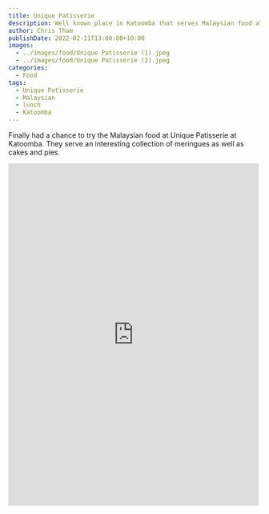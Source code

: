 ```yaml
---
title: Unique Patisserie
description: Well known place in Katoomba that serves Malaysian food along with cakes.
author: Chris Tham
publishDate: 2022-02-11T13:00:00+10:00
images:
  - ../images/food/Unique Patisserie (1).jpeg
  - ../images/food/Unique Patisserie (2).jpeg
categories:
  - Food
tags:
  - Unique Patisserie
  - Malaysian
  - lunch
  - Katoomba
---
```

Finally had a chance to try the Malaysian food at Unique Patisserie at Katoomba. They serve an interesting collection of meringues as well as cakes and pies.

<iframe src="https://www.facebook.com/plugins/post.php?href=https%3A%2F%2Fwww.facebook.com%2Fchris1.tham%2Fposts%2Fpfbid03jVtpQAYSTmj1TpkmKajm4RXhaibZeKAkDswU1KfztsgLrVeVZVHbix72t6FtfLil&show_text=true&width=500" width="500" height="684" style="border:none;overflow:hidden" scrolling="no" frameborder="0" allowfullscreen="true" allow="autoplay; clipboard-write; encrypted-media; picture-in-picture; web-share"></iframe>
